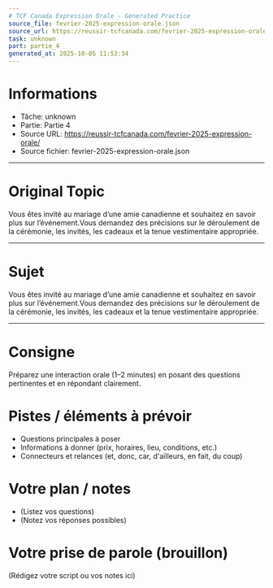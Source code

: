 ```yaml
---
# TCF Canada Expression Orale - Generated Practice
source_file: fevrier-2025-expression-orale.json
source_url: https://reussir-tcfcanada.com/fevrier-2025-expression-orale/
task: unknown
part: partie_4
generated_at: 2025-10-05 11:53:34
---
```


# Informations
- Tâche: unknown
- Partie: Partie 4
- Source URL: https://reussir-tcfcanada.com/fevrier-2025-expression-orale/
- Source fichier: fevrier-2025-expression-orale.json

---

# Original Topic
Vous êtes invité au mariage d’une amie canadienne et souhaitez en savoir plus sur l’événement.Vous demandez des précisions sur le déroulement de la cérémonie, les invités, les cadeaux et la tenue vestimentaire appropriée.

---

# Sujet
Vous êtes invité au mariage d’une amie canadienne et souhaitez en savoir plus sur l’événement.Vous demandez des précisions sur le déroulement de la cérémonie, les invités, les cadeaux et la tenue vestimentaire appropriée.

---
# Consigne
Préparez une interaction orale (1–2 minutes) en posant des questions pertinentes et en répondant clairement.

# Pistes / éléments à prévoir
- Questions principales à poser
- Informations à donner (prix, horaires, lieu, conditions, etc.)
- Connecteurs et relances (et, donc, car, d'ailleurs, en fait, du coup)

# Votre plan / notes
- (Listez vos questions)
- (Notez vos réponses possibles)

# Votre prise de parole (brouillon)
(Rédigez votre script ou vos notes ici)
